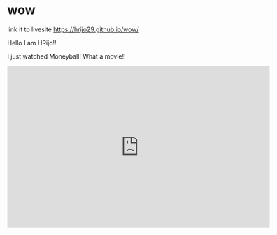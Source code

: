 # wow

link it to livesite https://hrijo29.github.io/wow/

Hello I am HRijo!!

I just watched Moneyball! What a movie!!
<iframe width="600" height="371" seamless frameborder="0" scrolling="no" src="https://docs.google.com/spreadsheets/d/1nONGKYP-O3J4P7RO8zzmsxnS35dhwiGceQ5WtUNSdtQ/pubchart?oid=460375024&amp;format=interactive"></iframe>
